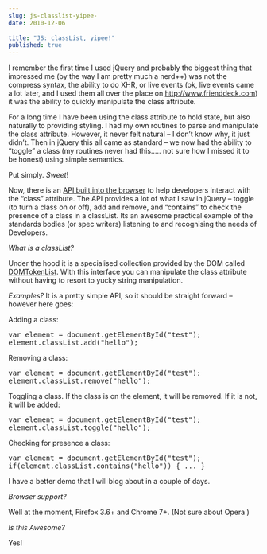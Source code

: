 ```yaml
---
slug: js-classlist-yipee-
date: 2010-12-06
 
title: "JS: classList, yipee!"
published: true
---
```

<p>I remember the first time I used jQuery and probably the biggest
thing that impressed me (by the way I am pretty much a nerd++) was not the
compress syntax, the ability to do XHR, or live events (ok, live events came
a lot later, and I used them all over the place on <a href="http://www.frienddeck.com">http://www.frienddeck.com</a>)
it was the ability to quickly manipulate the class attribute.</p>

<p>For a long time I have been using the class attribute to hold state, but
also naturally to providing styling.  I had my own routines to parse and
manipulate the class attribute.  However,  it never felt natural &ndash; I don&rsquo;t
know why, it just didn&rsquo;t.  Then in jQuery this all came as standard &ndash; we now
had the ability to &ldquo;toggle&rdquo; a class (my routines never had this&hellip;.. not
sure how I missed it to be honest) using simple semantics.</p>

<p>Put simply. <em>Sweet</em>!</p>

<p>Now, there is an <a href="https://developer.mozilla.org/en/DOM/element.classList">API built into the browser</a> to help developers
interact with the &ldquo;class&rdquo; attribute.  The API provides a lot of what I saw
in jQuery &ndash; toggle (to turn a class on or off), add and remove, and
&ldquo;contains&rdquo; to check the presence of a class in a classList. Its an awesome
practical example of the standards bodies (or spec writers) listening to and
recognising the needs of Developers.</p>

<p><em>What is a classList?</em></p>

<p>Under the hood it is a specialised collection provided by the DOM called
<a href="http://www.whatwg.org/specs/web-apps/current-work/multipage/urls.html#domtokenlist-0">DOMTokenList</a>.
 With this interface you can manipulate the class attribute without having
to resort to yucky string manipulation.</p>

<p><em>Examples?</em>
It is a pretty simple API, so it should be straight forward &ndash; however here
goes:</p>

<p>Adding a class:</p>

<div class="CodeRay">
  <div class="code"><pre><span class="keyword">var</span> element = document.getElementById(<span class="string"><span class="delimiter">&quot;</span><span class="content">test</span><span class="delimiter">&quot;</span></span>);
element.classList.add(<span class="string"><span class="delimiter">&quot;</span><span class="content">hello</span><span class="delimiter">&quot;</span></span>);</pre></div>
</div>


<p>Removing a class:</p>

<div class="CodeRay">
  <div class="code"><pre><span class="keyword">var</span> element = document.getElementById(<span class="string"><span class="delimiter">&quot;</span><span class="content">test</span><span class="delimiter">&quot;</span></span>);
element.classList.remove(<span class="string"><span class="delimiter">&quot;</span><span class="content">hello</span><span class="delimiter">&quot;</span></span>);</pre></div>
</div>


<p>Toggling a class.  If the class is on the element, it will be removed.  If
it is not, it will be added:</p>

<div class="CodeRay">
  <div class="code"><pre><span class="keyword">var</span> element = document.getElementById(<span class="string"><span class="delimiter">&quot;</span><span class="content">test</span><span class="delimiter">&quot;</span></span>);
element.classList.toggle(<span class="string"><span class="delimiter">&quot;</span><span class="content">hello</span><span class="delimiter">&quot;</span></span>);</pre></div>
</div>


<p>Checking for presence a class:</p>

<div class="CodeRay">
  <div class="code"><pre><span class="keyword">var</span> element = document.getElementById(<span class="string"><span class="delimiter">&quot;</span><span class="content">test</span><span class="delimiter">&quot;</span></span>);
<span class="keyword">if</span>(element.classList.contains(<span class="string"><span class="delimiter">&quot;</span><span class="content">hello</span><span class="delimiter">&quot;</span></span>)) { ... }</pre></div>
</div>


<p>I have a better demo that I will blog about in a couple of days.</p>

<p><em>Browser support?</em></p>

<p>Well at the moment, Firefox 3.6+ and Chrome 7+.  (Not sure about Opera )</p>

<p><em>Is this Awesome?</em></p>

<p>Yes!</p>

